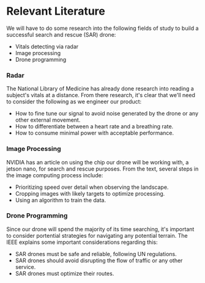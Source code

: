 # Relevant Literature

We will have to do some research into the following fields of study to build a successful search and rescue (SAR) drone:
- Vitals detecting via radar
- Image processing
- Drone programming

### Radar
The National Library of Medicine has already done research into reading a subject's vitals at a distance. From there research, it's clear that we'll need to consider the following as we engineer our product:
- How to fine tune our signal to avoid noise generated by the drone or any other external movement.
- How to differentiate between a heart rate and a breathing rate.
- How to consume minimal power with acceptable performance.

### Image Processing
NVIDIA has an article on using the chip our drone will be working with, a jetson nano, for search and rescue purposes. From the text, several steps in the image computing process include:
- Prioritizing speed over detail when observing the landscape.
- Cropping images with likely targets to optimize processing.
- Using an algorithm to train the data.

### Drone Programming
Since our drone will spend the majority of its time searching, it's important to consider portential strategies for navigating any potential terrain. The IEEE explains some important considerations regarding this:
- SAR drones must be safe and reliable, following UN regulations.
- SAR drones should avoid disrupting the flow of traffic or any other service.
- SAR drones must optimize their routes.
